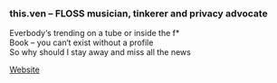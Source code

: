 ### this.ven – FLOSS musician, tinkerer and privacy advocate

Everbody‘s trending on a tube or inside the f*  
Book – you can‘t exist without a profile  
So why should I stay away and miss all the news

[Website](https://this.ven.uber.space)

